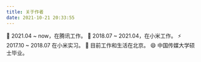 ```yaml
---
title: 关于作者
date: 2021-10-21 20:33:55
---
```


🔭 2021.04 ~ now，在腾讯工作。
🌱 2018.07 ~ 2021.04，在小米工作。
⚡  2017.10 ~ 2018.07 在小米实习。
👯 目前工作和生活在北京。
😄 中国传媒大学硕士毕业。
